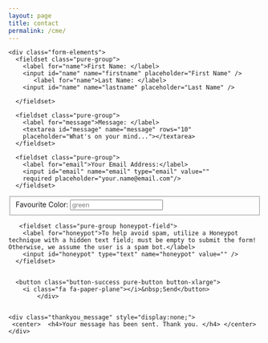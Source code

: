 ```yaml
---
layout: page
title: contact
permalink: /cme/
---
```


 <html>
  <body>
<!-- START HERE -->
   <link rel="stylesheet" href="https://unpkg.com/purecss@1.0.0/build/pure-min.css">
   <link rel="stylesheet" href="https://maxcdn.bootstrapcdn.com/font-awesome/4.4.0/css/font-awesome.min.css">
   <!-- Style The Contact Form How Ever You Prefer -->
   <link rel="stylesheet" href="../cme/style.css">

  <form class="gform pure-form pure-form-stacked" method="POST" data-email="example@email.net"
  action="https://script.google.com/macros/s/AKfycbzvV3Sc92zus-uVtJk0a33FNfSoK6u6NjcxlLOlqf-e77IDJWc/exec">
    <!-- change the form action to your script url -->

    <div class="form-elements">
      <fieldset class="pure-group">
        <label for="name">First Name: </label>
        <input id="name" name="firstname" placeholder="First Name" />
           <label for="name">Last Name: </label>
        <input id="name" name="lastname" placeholder="Last Name" />
        
      </fieldset>

      <fieldset class="pure-group">
        <label for="message">Message: </label>
        <textarea id="message" name="message" rows="10"
        placeholder="What's on your mind..."></textarea>
      </fieldset>

      <fieldset class="pure-group">
        <label for="email">Your Email Address:</label>
        <input id="email" name="email" type="email" value=""
        required placeholder="your.name@email.com"/>
      </fieldset>


<fieldset class="pure-group">
        <label for="color">Favourite Color: </label>
        <input id="color" name="color" placeholder="green" />
      </fieldset>

        

       <fieldset class="pure-group honeypot-field">
        <label for="honeypot">To help avoid spam, utilize a Honeypot technique with a hidden text field; must be empty to submit the form! Otherwise, we assume the user is a spam bot.</label>
        <input id="honeypot" type="text" name="honeypot" value="" />
      </fieldset>
   
    
      <button class="button-success pure-button button-xlarge">
        <i class="fa fa-paper-plane"></i>&nbsp;Send</button>
            </div>


    <div class="thankyou_message" style="display:none;">
     <center>  <h4>Your message has been sent. Thank you. </h4> </center>
    </div>

  </form>
  <script data-cfasync="false" src="form-submission-handler.js"></script>

  </body>
  </html>
